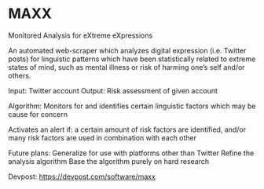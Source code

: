 # MAXX

  Monitored
  Analysis for 
  eXtreme 
  eXpressions
  
  An automated web-scraper which analyzes digital expression (i.e. Twitter posts) for linguistic patterns which have been         statistically related to extreme states of mind, such as mental illness or risk of harming one’s self and/or others.
  
  Input:
    Twitter account
  Output:
    Risk assessment of given account
    
  Algorithm:
    Monitors for and identifies certain linguistic factors which may be cause for concern
    
  Activates an alert if:
    a certain amount of risk factors are identified, and/or
    many risk factors are used in combination with each other
    
  Future plans:
    Generalize for use with platforms other than Twitter
    Refine the analysis algorithm
    Base the algorithm purely on hard research

Devpost: https://devpost.com/software/maxx
